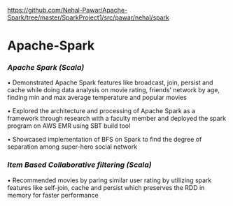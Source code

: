 https://github.com/Nehal-Pawar/Apache-Spark/tree/master/SparkProject1/src/pawar/nehal/spark

# Apache-Spark
### _Apache Spark	(Scala)_											    

•	Demonstrated Apache Spark features like broadcast, join, persist and cache while doing data analysis on movie rating, friends’ network by age, finding min and max average temperature and popular movies

•	Explored the architecture and processing of Apache Spark as a framework through research with a faculty member and deployed the spark program on AWS EMR using SBT build tool

•	Showcased implementation of BFS on Spark to find the degree of separation among super-hero social network

### _Item Based Collaborative filtering (Scala)_								    

•	Recommended movies by paring similar user rating by utilizing spark features like self-join, cache and persist which preserves the RDD in memory for faster performance
